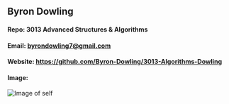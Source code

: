 ## Byron Dowling
#### Repo: 3013 Advanced Structures & Algorithms
#### Email: byrondowling7@gmail.com
#### Website: https://github.com/Byron-Dowling/3013-Algorithms-Dowling
#### Image:
![Image of self]()
